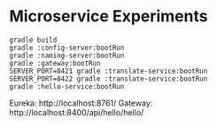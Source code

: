 # Microservice Experiments

```
gradle build
gradle :config-server:bootRun
gradle :naming-server:bootRun
gradle :gateway:bootRun
SERVER_PORT=8421 gradle :translate-service:bootRun
SERVER_PORT=8422 gradle :translate-service:bootRun
gradle :hello-service:bootRun
```

Eureka: http://localhost:8761/
Gateway: http://localhost:8400/api/hello/hello/
